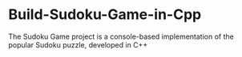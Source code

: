# Build-Sudoku-Game-in-Cpp
The Sudoku Game project is a console-based implementation of the popular Sudoku puzzle, developed in C++
